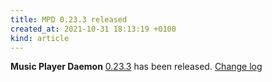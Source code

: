 ```yaml
---
title: MPD 0.23.3 released
created_at: 2021-10-31 18:13:19 +0100
kind: article
---
```


**Music Player Daemon** [0.23.3](/download/mpd/0.23/mpd-0.23.3.tar.xz) has been released.
[Change log](https://raw.githubusercontent.com/MusicPlayerDaemon/MPD/v0.23.3/NEWS)
